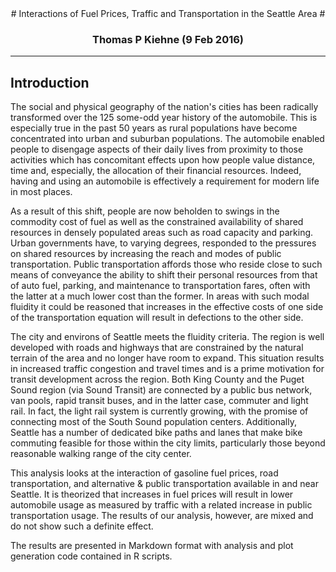 <div style="text-align: center;" markdown="1">
# Interactions of Fuel Prices, Traffic and Transportation in the Seattle Area #

### Thomas P Kiehne (9 Feb 2016) ###
</div>

------------------

## Introduction ##

The social and physical geography of the nation's cities has been radically transformed over the 125 some-odd year history of the automobile. This is especially true in the past 50 years as rural populations have become concentrated into urban and suburban populations.  The automobile enabled people to disengage aspects of their daily lives from proximity to those activities which has concomitant effects upon how people value distance, time and, especially, the allocation of their financial resources.  Indeed, having and using an automobile is effectively a requirement for modern life in most places.

As a result of this shift, people are now beholden to swings in the commodity cost of fuel as well as the  constrained availability of shared resources in densely populated areas such as road capacity and parking.  Urban governments have, to varying degrees, responded to the pressures on shared resources by increasing the reach and modes of public transportation. Public transportation affords those who reside close to such means of conveyance the ability to shift their personal resources from that of auto fuel, parking, and maintenance to transportation fares, often with the latter at a much lower cost than the former. In areas with such modal fluidity it could be reasoned that increases in the effective costs of one side of the transportation equation will result in defections to the other side.

The city and environs of Seattle meets the fluidity criteria.  The region is well developed with roads and highways that are constrained by the natural terrain of the area and no longer have room to expand.  This situation results in increased traffic congestion and travel times and is a prime motivation for transit development across the region.  Both King County and the Puget Sound region (via Sound Transit) are connected by a public bus network, van pools, rapid transit buses, and in the latter case, commuter and light rail. In fact, the light rail system is currently growing, with the promise of connecting most of the South Sound population centers. Additionally, Seattle has a number of dedicated bike paths and lanes that make bike commuting feasible for those within the city limits, particularly those beyond reasonable walking range of the city center.

This analysis looks at the interaction of gasoline fuel prices, road transportation, and alternative & public transportation available in and near Seattle.  It is theorized that increases in fuel prices will result in lower automobile usage as measured by traffic with a related increase in public transportation usage. The results of our analysis, however, are mixed and do not show such a definite effect.

The results are presented in Markdown format with analysis and plot generation code contained in R scripts.